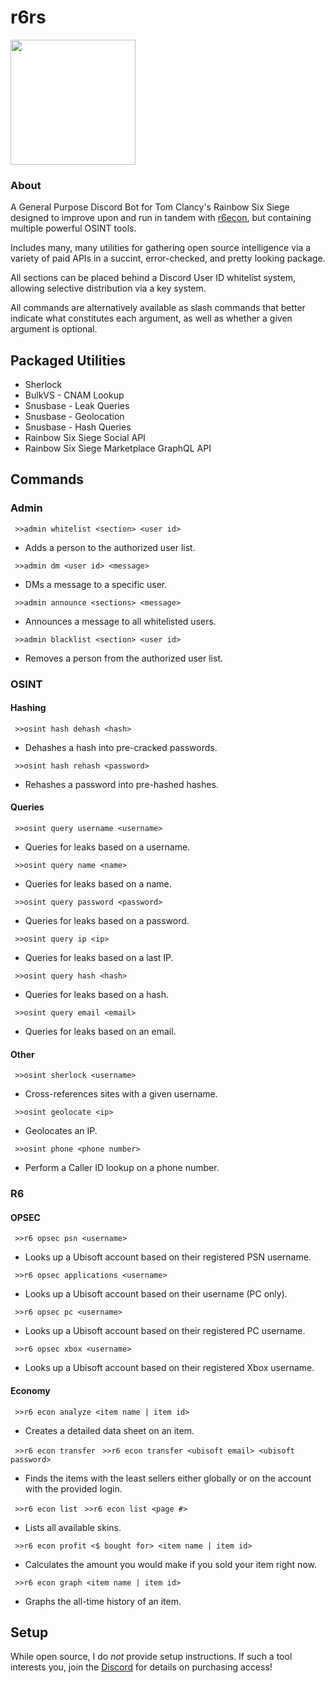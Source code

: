 # r6rs
<img src="https://github.com/hiibolt/hiibolt/assets/91273156/9528b9af-4166-4b51-b3f8-084d75dccc3b" width="200"/>

### About
A General Purpose Discord Bot for Tom Clancy's Rainbow Six Siege designed to improve upon and run in tandem with [r6econ](https://github.com/hiibolt/r6econ), but containing multiple powerful OSINT tools. 

Includes many, many utilities for gathering open source intelligence via a variety of paid APIs in a succint, error-checked, and pretty looking package.

All sections can be placed behind a Discord User ID whitelist system, allowing selective distribution via a key system.

All commands are alternatively available as slash commands that better indicate what constitutes each argument, as well as whether a given argument is optional.

## Packaged Utilities 
- Sherlock
- BulkVS - CNAM Lookup
- Snusbase - Leak Queries
- Snusbase - Geolocation
- Snusbase - Hash Queries
- Rainbow Six Siege Social API
- Rainbow Six Siege Marketplace GraphQL API


## Commands

### Admin

` >>admin whitelist <section> <user id>`
- Adds a person to the authorized user list.

` >>admin dm <user id> <message>`
- DMs a message to a specific user.

` >>admin announce <sections> <message>`
- Announces a message to all whitelisted users.

` >>admin blacklist <section> <user id>`
- Removes a person from the authorized user list.

### OSINT

#### Hashing

` >>osint hash dehash <hash>`
- Dehashes a hash into pre-cracked passwords.

` >>osint hash rehash <password>`
- Rehashes a password into pre-hashed hashes.

#### Queries

` >>osint query username <username>`
- Queries for leaks based on a username.

` >>osint query name <name>`
- Queries for leaks based on a name.

` >>osint query password <password>`
- Queries for leaks based on a password.

` >>osint query ip <ip>`
- Queries for leaks based on a last IP.

` >>osint query hash <hash>`
- Queries for leaks based on a hash.

` >>osint query email <email>`
- Queries for leaks based on an email.

#### Other

` >>osint sherlock <username>`
- Cross-references sites with a given username.

` >>osint geolocate <ip>`
- Geolocates an IP.

` >>osint phone <phone number>`
- Perform a Caller ID lookup on a phone number.

### R6

#### OPSEC

` >>r6 opsec psn <username>`
- Looks up a Ubisoft account based on their registered PSN username.

` >>r6 opsec applications <username>`
- Looks up a Ubisoft account based on their username (PC only).

` >>r6 opsec pc <username>`
- Looks up a Ubisoft account based on their registered PC username.

` >>r6 opsec xbox <username>`
- Looks up a Ubisoft account based on their registered Xbox username.

#### Economy

` >>r6 econ analyze <item name | item id>`
- Creates a detailed data sheet on an item.

` >>r6 econ transfer`
` >>r6 econ transfer <ubisoft email> <ubisoft password>`
- Finds the items with the least sellers either globally or on the account with the provided login.

` >>r6 econ list`
` >>r6 econ list <page #>`
- Lists all available skins.

` >>r6 econ profit <$ bought for> <item name | item id>`
- Calculates the amount you would make if you sold your item right now.

` >>r6 econ graph <item name | item id>`
- Graphs the all-time history of an item.


## Setup
While open source, I do *not* provide setup instructions. If such a tool interests you, join the [Discord](https://discord.gg/ENGqjywsbm) for details on purchasing access!